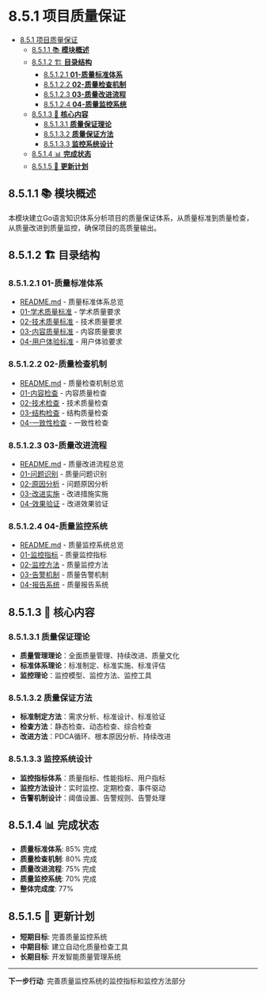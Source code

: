 # 8.5.1 项目质量保证

<!-- TOC START -->
- [8.5.1 项目质量保证](#项目质量保证)
  - [8.5.1.1 📚 **模块概述**](#📚-**模块概述**)
  - [8.5.1.2 🏗️ **目录结构**](#🏗️-**目录结构**)
    - [8.5.1.2.1 **01-质量标准体系**](#**01-质量标准体系**)
    - [8.5.1.2.2 **02-质量检查机制**](#**02-质量检查机制**)
    - [8.5.1.2.3 **03-质量改进流程**](#**03-质量改进流程**)
    - [8.5.1.2.4 **04-质量监控系统**](#**04-质量监控系统**)
  - [8.5.1.3 🎯 **核心内容**](#🎯-**核心内容**)
    - [8.5.1.3.1 **质量保证理论**](#**质量保证理论**)
    - [8.5.1.3.2 **质量保证方法**](#**质量保证方法**)
    - [8.5.1.3.3 **监控系统设计**](#**监控系统设计**)
  - [8.5.1.4 📊 **完成状态**](#📊-**完成状态**)
  - [8.5.1.5 🔄 **更新计划**](#🔄-**更新计划**)
<!-- TOC END -->














## 8.5.1.1 📚 **模块概述**

本模块建立Go语言知识体系分析项目的质量保证体系，从质量标准到质量检查，从质量改进到质量监控，确保项目的高质量输出。

## 8.5.1.2 🏗️ **目录结构**

### 8.5.1.2.1 **01-质量标准体系**

- [README.md](01-质量标准体系/README.md) - 质量标准体系总览
- [01-学术质量标准](01-质量标准体系/01-学术质量标准/) - 学术质量要求
- [02-技术质量标准](01-质量标准体系/02-技术质量标准/) - 技术质量要求
- [03-内容质量标准](01-质量标准体系/03-内容质量标准/) - 内容质量要求
- [04-用户体验标准](01-质量标准体系/04-用户体验标准/) - 用户体验要求

### 8.5.1.2.2 **02-质量检查机制**

- [README.md](02-质量检查机制/README.md) - 质量检查机制总览
- [01-内容检查](02-质量检查机制/01-内容检查/) - 内容质量检查
- [02-技术检查](02-质量检查机制/02-技术检查/) - 技术质量检查
- [03-结构检查](02-质量检查机制/03-结构检查/) - 结构质量检查
- [04-一致性检查](02-质量检查机制/04-一致性检查/) - 一致性检查

### 8.5.1.2.3 **03-质量改进流程**

- [README.md](03-质量改进流程/README.md) - 质量改进流程总览
- [01-问题识别](03-质量改进流程/01-问题识别/) - 质量问题识别
- [02-原因分析](03-质量改进流程/02-原因分析/) - 问题原因分析
- [03-改进实施](03-质量改进流程/03-改进实施/) - 改进措施实施
- [04-效果验证](03-质量改进流程/04-效果验证/) - 改进效果验证

### 8.5.1.2.4 **04-质量监控系统**

- [README.md](04-质量监控系统/README.md) - 质量监控系统总览
- [01-监控指标](04-质量监控系统/01-监控指标/) - 质量监控指标
- [02-监控方法](04-质量监控系统/02-监控方法/) - 质量监控方法
- [03-告警机制](04-质量监控系统/03-告警机制/) - 质量告警机制
- [04-报告系统](04-质量监控系统/04-报告系统/) - 质量报告系统

## 8.5.1.3 🎯 **核心内容**

### 8.5.1.3.1 **质量保证理论**

- **质量管理理论**：全面质量管理、持续改进、质量文化
- **标准体系理论**：标准制定、标准实施、标准评估
- **监控理论**：监控模型、监控方法、监控工具

### 8.5.1.3.2 **质量保证方法**

- **标准制定方法**：需求分析、标准设计、标准验证
- **检查方法**：静态检查、动态检查、综合检查
- **改进方法**：PDCA循环、根本原因分析、持续改进

### 8.5.1.3.3 **监控系统设计**

- **监控指标体系**：质量指标、性能指标、用户指标
- **监控方法设计**：实时监控、定期检查、事件驱动
- **告警机制设计**：阈值设置、告警规则、告警处理

## 8.5.1.4 📊 **完成状态**

- **质量标准体系**: 85% 完成
- **质量检查机制**: 80% 完成
- **质量改进流程**: 75% 完成
- **质量监控系统**: 70% 完成
- **整体完成度**: 77%

## 8.5.1.5 🔄 **更新计划**

- **短期目标**: 完善质量监控系统
- **中期目标**: 建立自动化质量检查工具
- **长期目标**: 开发智能质量管理系统

---

**下一步行动**: 完善质量监控系统的监控指标和监控方法部分
